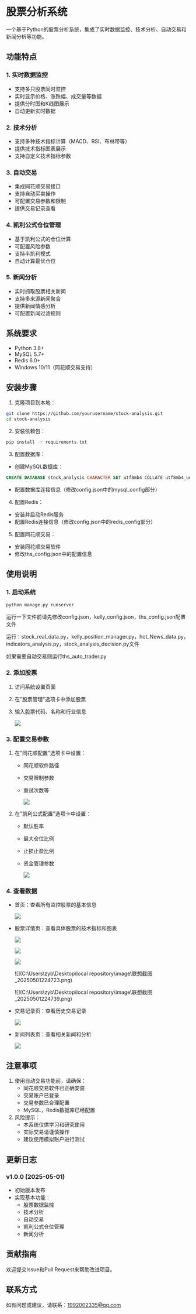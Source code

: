 # 股票分析系统

一个基于Python的股票分析系统，集成了实时数据监控、技术分析、自动交易和新闻分析等功能。

## 功能特点

### 1. 实时数据监控
- 支持多只股票同时监控
- 实时显示价格、涨跌幅、成交量等数据
- 提供分时图和K线图展示
- 自动更新实时数据

### 2. 技术分析
- 支持多种技术指标计算（MACD、RSI、布林带等）
- 提供技术指标图表展示
- 支持自定义技术指标参数

### 3. 自动交易
- 集成同花顺交易接口
- 支持自动买卖操作
- 可配置交易参数和限制
- 提供交易记录查看

### 4. 凯利公式仓位管理
- 基于凯利公式的仓位计算
- 可配置风险参数
- 支持半凯利模式
- 自动计算最优仓位

### 5. 新闻分析
- 实时抓取股票相关新闻
- 支持多来源新闻聚合
- 提供新闻情感分析
- 可配置新闻过滤规则

## 系统要求

- Python 3.8+
- MySQL 5.7+
- Redis 6.0+
- Windows 10/11（同花顺交易支持）

## 安装步骤

1. 克隆项目到本地：
```bash
git clone https://github.com/yourusername/stock-analysis.git
cd stock-analysis
```

2. 安装依赖包：
```bash
pip install -r requirements.txt
```

3. 配置数据库：
- 创建MySQL数据库：
```sql
CREATE DATABASE stock_analysis CHARACTER SET utf8mb4 COLLATE utf8mb4_unicode_ci;
```
- 配置数据库连接信息（修改config.json中的mysql_config部分）

4. 配置Redis：
- 安装并启动Redis服务
- 配置Redis连接信息（修改config.json中的redis_config部分）

5. 配置同花顺交易：
- 安装同花顺交易软件
- 修改ths_config.json中的配置信息

## 使用说明

### 1. 启动系统

```bash
python manage.py runserver
```

运行一下文件前请先修改config.json，kelly_config.json，ths_config.json配置文件

运行：stock_real_data.py，kelly_position_manager.py，hot_News_data.py，indicators_analysis.py，stock_analysis_decision.py文件

如果需要自动交易则运行ths_auto_trader.py

### 2. 添加股票

1. 访问系统设置页面

2. 在"股票管理"选项卡中添加股票

3. 输入股票代码、名称和行业信息

   ![](./image/联想截图_20250501224414.png)

### 3. 配置交易参数
1. 在"同花顺配置"选项卡中设置：
   - 同花顺软件路径
   
   - 交易限制参数

   - 重试次数等
   
     ![](./image/联想截图_20250501224439.png)
   
2. 在"凯利公式配置"选项卡中设置：
   - 默认胜率
   
   - 最大仓位比例
   
   - 止损止盈比例
   
   - 资金管理参数
   
     ![](./image/联想截图_20250501224515.png)

### 4. 查看数据
- 首页：查看所有监控股票的基本信息

  ![](./image/联想截图_20250501224232.png)

- 股票详情页：查看具体股票的技术指标和图表

  ![](./image/联想截图_20250501224607.png)

  ![](./image/联想截图_20250501224640.png)

  ![](./image/联想截图_20250501224659.png)

  ![](C:\Users\zyb\Desktop\local repository\image\联想截图_20250501224723.png)

  ![](C:\Users\zyb\Desktop\local repository\image\联想截图_20250501224739.png)

- 交易记录页：查看历史交易记录

  ![](./image/联想截图_20250501224353.png)

- 新闻列表页：查看相关新闻和分析

  ![](./image/联想截图_20250501224334.png)

## 注意事项

1. 使用自动交易功能前，请确保：
   - 同花顺交易软件已正确安装
   - 交易账户已登录
   - 交易参数已合理配置
   - MySQL，Redis数据库已经配置
2. 风险提示：
   - 本系统仅供学习和研究使用
   - 实际交易请谨慎操作
   - 建议使用模拟账户进行测试

## 更新日志

### v1.0.0 (2025-05-01)
- 初始版本发布
- 实现基本功能：
  - 股票数据监控
  - 技术分析
  - 自动交易
  - 凯利公式仓位管理
  - 新闻分析

## 贡献指南

欢迎提交Issue和Pull Request来帮助改进项目。

## 联系方式

如有问题或建议，请联系：1992002335@qq.com